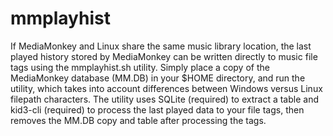# mmplayhist
If MediaMonkey and Linux share the same music library location, the last played history stored by MediaMonkey can be written directly to music file tags using the mmplayhist.sh utility. Simply place a copy of the MediaMonkey database (MM.DB) in your $HOME directory, and run the utility, which takes into account differences between Windows versus Linux filepath characters. The utility uses SQLite (required) to extract a table and kid3-cli (required) to process the last played data to your file tags, then removes the MM.DB copy and table after processing the tags.
